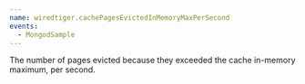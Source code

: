 ```yaml
---
name: wiredtiger.cachePagesEvictedInMemoryMaxPerSecond
events:
  - MongodSample
---
```


The number of pages evicted because they exceeded the cache in-memory maximum, per second.